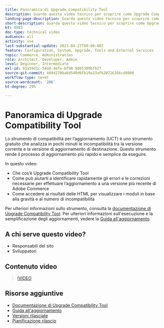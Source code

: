 ```yaml
---
title: Panoramica di Upgrade Compatibility Tool
description: Guarda questo video tecnico per scoprire come Upgrade Compatibility Tool può rendere il tuo prossimo aggiornamento più semplice, economico e veloce.
landing-page-description: Guarda questo video tecnico per scoprire come Upgrade Compatibility Tool può rendere il tuo prossimo aggiornamento più semplice, economico e veloce.
short-description: Guarda questo video tecnico per scoprire come Upgrade Compatibility Tool può rendere il tuo prossimo aggiornamento più semplice, economico e veloce.
kt: 9983
doc-type: technical video
audience: all
activity: use
last-substantial-update: 2023-04-27T00:00:00Z
feature: Configuration, System, Upgrade, Tools and External Services
topic: Commerce, Administration
role: Architect, Developer, Admin
level: Beginner, Intermediate
exl-id: 93a59d1c-54a8-4efe-bf98-9d65389bfb27
source-git-commit: 404d2708a6d540d6fb19a33afb20726356cd8000
workflow-type: tm+mt
source-wordcount: '206'
ht-degree: 29%

---
```


# Panoramica di Upgrade Compatibility Tool

Lo strumento di compatibilità per l’aggiornamento (UCT) è uno strumento gratuito che analizza in pochi minuti le incompatibilità tra la versione corrente e la versione di aggiornamento di destinazione. Questo strumento rende il processo di aggiornamento più rapido e semplice da eseguire.

In questo video:

- Che cos’è Upgrade Compatibility Tool
- Come può aiutarti a identificare rapidamente gli errori e le correzioni necessarie per effettuare l’aggiornamento a una versione più recente di Adobe Commerce
- Come accedere ai risultati delle HTML per visualizzare i moduli in base alla gravità e al numero di incompatibilità

Per ulteriori informazioni sullo strumento, consulta la [documentazione di Upgrade Compatibility Tool](https://experienceleague.adobe.com/docs/commerce-operations/upgrade-guide/upgrade-compatibility-tool/overview.html?lang=en). Per ulteriori informazioni sull&#39;esecuzione e la semplificazione degli aggiornamenti, vedere la [Guida all&#39;aggiornamento](https://experienceleague.adobe.com/docs/commerce-operations/upgrade-guide/overview.html).

## A chi serve questo video?

- Responsabili del sito
- Sviluppatori

## Contenuto video

>[!VIDEO](https://video.tv.adobe.com/v/341245?quality=12&learn=on)

## Risorse aggiuntive

- [Documentazione di Upgrade Compatibility Tool](https://experienceleague.adobe.com/docs/commerce-operations/upgrade-guide/upgrade-compatibility-tool/overview.html?lang=en)
- [Guida all&#39;aggiornamento](https://experienceleague.adobe.com/docs/commerce-operations/upgrade-guide/overview.html)
- [Versioni rilasciate](https://experienceleague.adobe.com/docs/commerce-operations/release/versions.html)
- [Pianificazione rilascio](https://experienceleague.adobe.com/docs/commerce-operations/release/planning/schedule.html)
